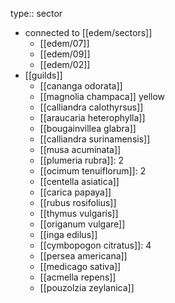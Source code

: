 type:: sector

- connected to [[edem/sectors]]
	- [[edem/07]]
	- [[edem/09]]
	- [[edem/02]]
- [[guilds]]
	- [[cananga odorata]]
	- [[magnolia champaca]] yellow
	- [[calliandra calothyrsus]]
	- [[araucaria heterophylla]]
	- [[bougainvillea glabra]]
	- [[calliandra surinamensis]]
	- [[musa acuminata]]
	- [[plumeria rubra]]: 2
	- [[ocimum tenuiflorum]]: 2
	- [[centella asiatica]]
	- [[carica papaya]]
	- [[rubus rosifolius]]
	- [[thymus vulgaris]]
	- [[origanum vulgare]]
	- [[inga edilus]]
	- [[cymbopogon citratus]]: 4
	- [[persea americana]]
	- [[medicago sativa]]
	- [[acmella repens]]
	- [[pouzolzia zeylanica]]